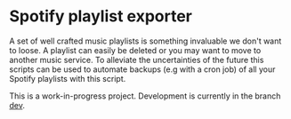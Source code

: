 # Spotify playlist exporter

A set of well crafted music playlists is something invaluable we don't want to loose. A playlist can easily be deleted or you may want to move to another music service. To alleviate the uncertainties of the future this scripts can be used to automate backups (e.g with a cron job) of all your Spotify playlists with this script.

This is a work-in-progress project. Development is currently in the branch [dev](https://github.com/erikw/spotify-playlist-exporter/tree/dev).
